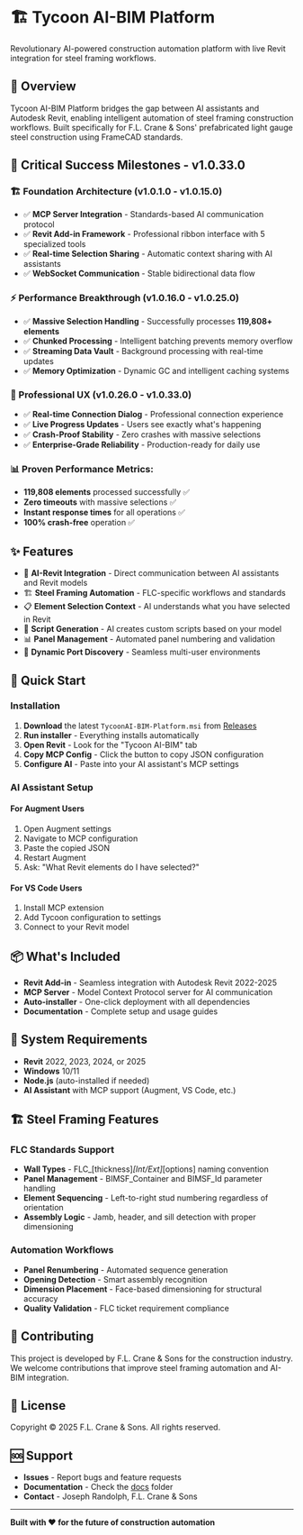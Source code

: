 # 🏗️ Tycoon AI-BIM Platform

Revolutionary AI-powered construction automation platform with live Revit integration for steel framing workflows.

## 🎯 Overview

Tycoon AI-BIM Platform bridges the gap between AI assistants and Autodesk Revit, enabling intelligent automation of steel framing construction workflows. Built specifically for F.L. Crane & Sons' prefabricated light gauge steel construction using FrameCAD standards.

## 🎉 **Critical Success Milestones - v1.0.33.0**

### **🏗️ Foundation Architecture (v1.0.1.0 - v1.0.15.0)**
- ✅ **MCP Server Integration** - Standards-based AI communication protocol
- ✅ **Revit Add-in Framework** - Professional ribbon interface with 5 specialized tools
- ✅ **Real-time Selection Sharing** - Automatic context sharing with AI assistants
- ✅ **WebSocket Communication** - Stable bidirectional data flow

### **⚡ Performance Breakthrough (v1.0.16.0 - v1.0.25.0)**
- ✅ **Massive Selection Handling** - Successfully processes **119,808+ elements**
- ✅ **Chunked Processing** - Intelligent batching prevents memory overflow
- ✅ **Streaming Data Vault** - Background processing with real-time updates
- ✅ **Memory Optimization** - Dynamic GC and intelligent caching systems

### **🎨 Professional UX (v1.0.26.0 - v1.0.33.0)**
- ✅ **Real-time Connection Dialog** - Professional connection experience
- ✅ **Live Progress Updates** - Users see exactly what's happening
- ✅ **Crash-Proof Stability** - Zero crashes with massive selections
- ✅ **Enterprise-Grade Reliability** - Production-ready for daily use

### **📊 Proven Performance Metrics:**
- **119,808 elements** processed successfully ✅
- **Zero timeouts** with massive selections ✅
- **Instant response times** for all operations ✅
- **100% crash-free** operation ✅

## ✨ Features

- 🤖 **AI-Revit Integration** - Direct communication between AI assistants and Revit models
- 🏗️ **Steel Framing Automation** - FLC-specific workflows and standards
- 📋 **Element Selection Context** - AI understands what you have selected in Revit
- 🔧 **Script Generation** - AI creates custom scripts based on your model
- 📊 **Panel Management** - Automated panel numbering and validation
- 🎯 **Dynamic Port Discovery** - Seamless multi-user environments

## 🚀 Quick Start

### Installation

1. **Download** the latest `TycoonAI-BIM-Platform.msi` from [Releases](releases/)
2. **Run installer** - Everything installs automatically
3. **Open Revit** - Look for the "Tycoon AI-BIM" tab
4. **Copy MCP Config** - Click the button to copy JSON configuration
5. **Configure AI** - Paste into your AI assistant's MCP settings

### AI Assistant Setup

#### For Augment Users
1. Open Augment settings
2. Navigate to MCP configuration
3. Paste the copied JSON
4. Restart Augment
5. Ask: "What Revit elements do I have selected?"

#### For VS Code Users
1. Install MCP extension
2. Add Tycoon configuration to settings
3. Connect to your Revit model

## 📦 What's Included

- **Revit Add-in** - Seamless integration with Autodesk Revit 2022-2025
- **MCP Server** - Model Context Protocol server for AI communication
- **Auto-installer** - One-click deployment with all dependencies
- **Documentation** - Complete setup and usage guides

## 🔧 System Requirements

- **Revit** 2022, 2023, 2024, or 2025
- **Windows** 10/11
- **Node.js** (auto-installed if needed)
- **AI Assistant** with MCP support (Augment, VS Code, etc.)

## 🏗️ Steel Framing Features

### FLC Standards Support
- **Wall Types** - FLC_[thickness]_[Int/Ext]_[options] naming convention
- **Panel Management** - BIMSF_Container and BIMSF_Id parameter handling
- **Element Sequencing** - Left-to-right stud numbering regardless of orientation
- **Assembly Logic** - Jamb, header, and sill detection with proper dimensioning

### Automation Workflows
- **Panel Renumbering** - Automated sequence generation
- **Opening Detection** - Smart assembly recognition
- **Dimension Placement** - Face-based dimensioning for structural accuracy
- **Quality Validation** - FLC ticket requirement compliance

## 🤝 Contributing

This project is developed by F.L. Crane & Sons for the construction industry. We welcome contributions that improve steel framing automation and AI-BIM integration.

## 📄 License

Copyright © 2025 F.L. Crane & Sons. All rights reserved.

## 🆘 Support

- **Issues** - Report bugs and feature requests
- **Documentation** - Check the [docs](docs/) folder
- **Contact** - Joseph Randolph, F.L. Crane & Sons

---

**Built with ❤️ for the future of construction automation**
